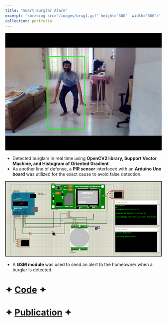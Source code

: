 ```yaml
---
title: "Smart Burglar Alarm"
excerpt: '<br><img src="/images/brug1.gif" height="500"  width="500">'
collection: portfolio
---
```


![chor](/images/brug2.gif)

* Detected burglars in real time using **OpenCV2 library, Support Vector Machine, and Histogram of Oriented Gradient**.
* As another line of defense, a **PIR sensor** interfaced with an **Arduino Uno board** was utilized for the exact cause to avoid false detection.

![liveout](/images/Picture1.png)
  
* A **GSM module** was used to send an alert to the homeowner when a burglar is detected.

# ✦ [Code](https://github.com/SudarshanaSRao/Python-and-its-applications-in-ML/tree/Human-detection) ✦

# ✦ [Publication](https://www.ijamtes.org/VOL-11-ISSUE-7-2021/) ✦
<!-- This is an item in your portfolio. It can be have images or nice text. If you name the file .md, it will be parsed as markdown. If you name the file .html, it will be parsed as HTML.  -->
